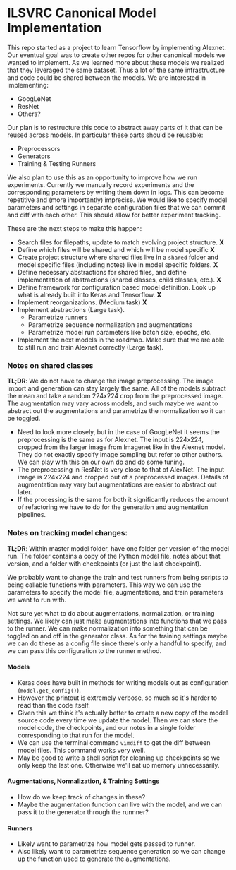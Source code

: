 # ILSVRC Canonical Model Implementation

This repo started as a project to learn Tensorflow by implementing Alexnet. 
Our eventual goal was to create other repos for other canonical models we
wanted to implement. As we learned more about these models we realized that
they leveraged the same dataset. Thus a lot of the same infrastructure and
code could be shared between the models. We are interested in implementing:

- GoogLeNet
- ResNet
- Others?

Our plan is to restructure this code to abstract away parts of it that can be
reused across models. In particular these parts should be reusable:

- Preprocessors
- Generators
- Training & Testing Runners

We also plan to use this as an opportunity to improve how we run experiments.
Currently we manually record experiments and the corresponding parameters by
writing them down in logs. This can become repetitive and (more importantly)
imprecise. We would like to specify model parameters and settings in separate
configuration files that we can commit and diff with each other. This should
allow for better experiment tracking.

These are the next steps to make this happen:
- Search files for filepaths, update to match evolving project structure. **X**
- Define which files will be shared and which will be model specific **X**
- Create project structure where shared files live in a `shared` folder
  and model specific files (including notes) live in model specific folders. **X**
- Define necessary abstractions for shared files, and define implementation 
  of abstractions (shared classes, child classes, etc.). **X**
- Define framework for configuration based model definition. Look up what
  is already built into Keras and Tensorflow. **X**
- Implement reorganizations. (Medium task) **X**
- Implement abstractions (Large task).
    - Parametrize runners
    - Parametrize sequence normalization and augmentations
    - Parametrize model run parameters like batch size, epochs, etc.
- Implement the next models in the roadmap. Make sure that we
  are able to still run and train Alexnet correctly (Large task).
  
### Notes on shared classes

**TL;DR**: We do not have to change the image preprocessing. The image import 
  and generation can stay largely the same. All of the models subtract the mean
  and take a random 224x224 crop from the preprocessed image. The augmentation
  may vary across models, and such maybe we want to abstract out the augmentations
  and parametrize the normalization so it can be toggled. 

- Need to look more closely, but in the case of GoogLeNet it seems the 
  preprocessing is the same as for Alexnet. The input is 224x224, cropped
  from the larger image from Imagenet like in the Alexnet model. They do
  not exactly specify image sampling but refer to other authors. We can 
  play with this on our own do and do some tuning.
- The preprocessing in ResNet is very close to that of AlexNet. The input
  image is 224x224 and cropped out of a preprocessed images. Details of
  augmentation may vary but augmentations are easier to abstract out later.
- If the processing is the same for both it significantly reduces the
  amount of refactoring we have to do for the generation and augmentation
  pipelines.
  
### Notes on tracking model changes:

**TL;DR**: Within master model folder, have one folder per version of the model run.
The folder contains a copy of the Python model file, notes about that version, 
and a folder with checkpoints (or just the last checkpoint).

We probably want to change the train and test runners from being scripts to being
callable functions with parameters. This way we can use the parameters to specify
the model file, augmentations, and train parameters we want to run with.

Not sure yet what to do about augmentations, normalization, or training settings.
We likely can just make augmentations into functions that we pass to the runner. 
We can make normalization into something that can be toggled on and off in the
generator class. As for the training settings maybe we can do these as a config 
file since there's only a handful to specify, and we can pass this configuration
to the runner method.

#### Models


- Keras does have built in methods for writing models out as configuration (`model.get_config()`).
- However the printout is extremely verbose, so much so it's harder to read than the code itself.
- Given this we think it's actually better to create a new copy of the model source code
  every time we update the model. Then we can store the model code, the checkpoints, and our
  notes in a single folder corresponding to that run for the model.
- We can use the terminal command `vimdiff` to get the diff between model files. This command 
  works very well.
- May be good to write a shell script for cleaning up checkpoints so we only keep the last one. 
  Otherwise we'll eat up memory unnecessarily. 

#### Augmentations, Normalization, & Training Settings

- How do we keep track of changes in these?
- Maybe the augmentation function can live with the model, and we can pass it to the generator
  through the runnner?

#### Runners

- Likely want to parametrize how model gets passed to runner.
- Also likely want to parametrize sequence generation so we can change up the 
  function used to generate the augmentations.


